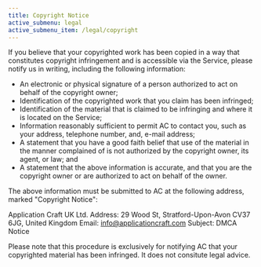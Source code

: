 ```yaml
---
title: Copyright Notice
active_submenu: legal
active_submenu_item: /legal/copyright
---
```


If you believe that your copyrighted work has been copied in a way that constitutes copyright infringement and is accessible via the Service, please notify us in writing, including the following information:

 - An electronic or physical signature of a person authorized to act on behalf of the copyright owner;
 - Identification of the copyrighted work that you claim has been infringed;
 - Identification of the material that is claimed to be infringing and where it is located on the Service;
 - Information reasonably sufficient to permit AC to contact you, such as your address, telephone number, and, e-mail address;
 - A statement that you have a good faith belief that use of the material in the manner complained of is not authorized by the copyright owner, its agent, or law; and
 - A statement that the above information is accurate, and that you are the copyright owner or are authorized to act on behalf of the owner.

The above information must be submitted to AC at the following address, marked "Copyright Notice":

Application Craft UK Ltd.
Address: 29 Wood St, Stratford-Upon-Avon CV37 6JG, United Kingdom
Email: info@applicationcraft.com
Subject: DMCA Notice

Please note that this procedure is exclusively for notifying AC that your copyrighted material has been infringed. It does not consitute legal advice.


<script data-cfasync="false" type='text/javascript'>window.olark||(function(c){var f=window,d=document,l=f.location.protocol=="https:"?"https:":"http:",z=c.name,r="load";var nt=function(){
f[z]=function(){
(a.s=a.s||[]).push(arguments)};var a=f[z]._={
},q=c.methods.length;while(q--){(function(n){f[z][n]=function(){
f[z]("call",n,arguments)}})(c.methods[q])}a.l=c.loader;a.i=nt;a.p={
0:+new Date};a.P=function(u){
a.p[u]=new Date-a.p[0]};function s(){
a.P(r);f[z](r)}f.addEventListener?f.addEventListener(r,s,false):f.attachEvent("on"+r,s);var ld=function(){function p(hd){
hd="head";return["<",hd,"></",hd,"><",i,' onl' + 'oad="var d=',g,";d.getElementsByTagName('head')[0].",j,"(d.",h,"('script')).",k,"='",l,"//",a.l,"'",'"',"></",i,">"].join("")}var i="body",m=d[i];if(!m){
return setTimeout(ld,100)}a.P(1);var j="appendChild",h="createElement",k="src",n=d[h]("div"),v=n[j](d[h](z)),b=d[h]("iframe"),g="document",e="domain",o;n.style.display="none";m.insertBefore(n,m.firstChild).id=z;b.frameBorder="0";b.id=z+"-loader";if(/MSIE[ ]+6/.test(navigator.userAgent)){
b.src="javascript:false"}b.allowTransparency="true";v[j](b);try{
b.contentWindow[g].open()}catch(w){
c[e]=d[e];o="javascript:var d="+g+".open();d.domain='"+d.domain+"';";b[k]=o+"void(0);"}try{
var t=b.contentWindow[g];t.write(p());t.close()}catch(x){
b[k]=o+'d.write("'+p().replace(/"/g,String.fromCharCode(92)+'"')+'");d.close();'}a.P(2)};ld()};nt()})({
loader: "static.olark.com/jsclient/loader0.js",name:"olark",methods:["configure","extend","declare","identify"]});
olark.identify('7867-328-10-1175');</script>

